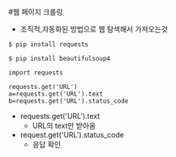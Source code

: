 #웹 페이지 크롤링

- 조직적,자동화된 방법으로 웹 탐색해서 가져오는것



`$ pip install requests`

`$ pip install beautifulsoup4`



```
import requests

requests.get('URL')
a=requests.get('URL').text
b=requests.get('URL').status_code
```

- requests.get('URL').text
  - URL의 text만 받아옴
- request.get('URL').status_code
  - 응답 확인